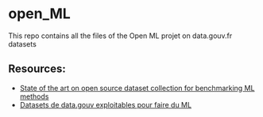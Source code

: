 # open_ML
This repo contains all the files of the Open ML projet on data.gouv.fr datasets

## Resources:

* [State of the art on open source dataset collection for benchmarking ML methods](https://pad.incubateur.net/c-r4zQVuQMyYflqpET6LFA)
* [Datasets de data.gouv exploitables pour faire du ML](https://pad.incubateur.net/xGYayKWOTZ2zuzBifLTb-w)

